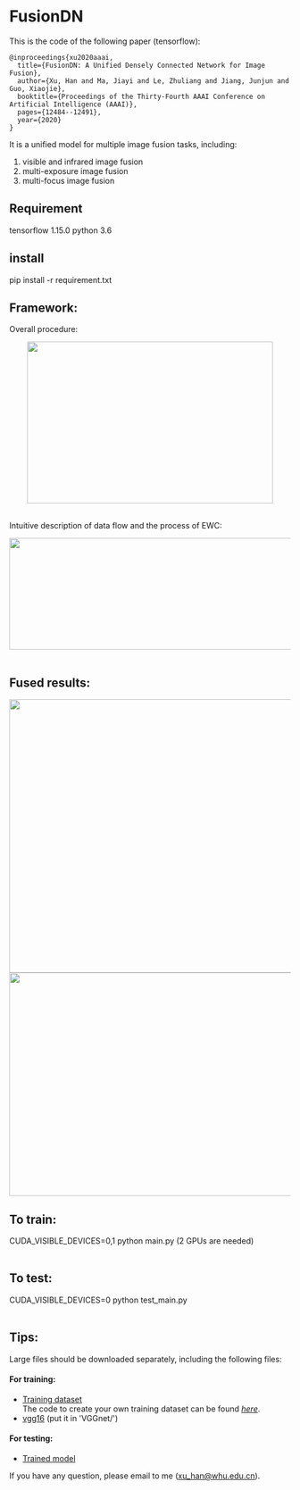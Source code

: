 # FusionDN<br>
This is the code of the following paper (tensorflow):<br>
```
@inproceedings{xu2020aaai,
  title={FusionDN: A Unified Densely Connected Network for Image Fusion},
  author={Xu, Han and Ma, Jiayi and Le, Zhuliang and Jiang, Junjun and Guo, Xiaojie},
  booktitle={Proceedings of the Thirty-Fourth AAAI Conference on Artificial Intelligence (AAAI)},
  pages={12484--12491},
  year={2020}
}
```


It is a unified model for multiple image fusion tasks, including:<br>
1) visible and infrared image fusion<br>
2) multi-exposure image fusion<br>
3) multi-focus image fusion<br>

## Requirement
tensorflow 1.15.0
python 3.6

## install
pip install -r requirement.txt 

## Framework:<br>
 Overall procedure:<br>
<div align=center><img src="https://github.com/hanna-xu/FusionDN/blob/master/imgs/procedure.jpg" width="440" height="290"/></div><br>

Intuitive description of data flow and the process of EWC:<br>
<div align=center><img src="https://github.com/hanna-xu/FusionDN/blob/master/imgs/MultiTask.jpg" width="510" height="200"/></div><br>

## Fused results:<br>
<div align=center><img src="https://github.com/hanna-xu/FusionDN/blob/master/imgs/res1.jpg" width="900" height="490"/></div>
<div align=center><img src="https://github.com/hanna-xu/FusionDN/blob/master/imgs/res2.jpg" width="900" height="400"/></div>

## To train:<br>
CUDA_VISIBLE_DEVICES=0,1 python main.py (2 GPUs are needed)<br><br>

## To test:<br>
CUDA_VISIBLE_DEVICES=0 python test_main.py<br><br>

## Tips:<br>
Large files should be downloaded separately, including the following files: <br>
#### For training:<br>
* [Training dataset](https://pan.baidu.com/s/18hQyGNlhVb3oXAXOJ5LZCQ)<br>
The code to create your own training dataset can be found [*here*](https://github.com/hanna-xu/utils).
* [vgg16](https://pan.baidu.com/s/1vK3l8rzgAkxcKpLvnFAwXA) (put it in 'VGGnet/')<br>

#### For testing:<br>
* [Trained model](https://pan.baidu.com/s/1zH6DC0N78Mw2jvPRB2I6HA)<br>

If you have any question, please email to me (xu_han@whu.edu.cn).

